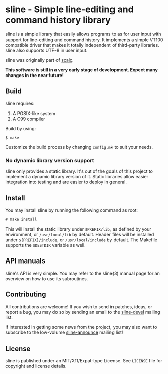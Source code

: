 # sline - Simple line-editing and command history library

sline is a simple library that easily allows programs to as for user input 
with support for line-editing and command history. It implements a simple
VT100 compatible driver that makes it totally independent of third-party 
libraries. sline also supports UTF-8 in user input.

sline was originally part of [scalc](https://sr.ht/~arivigo/scalc).

**This software is still in a very early stage of development. Expect many
changes in the near future!**

## Build

sline requires:

1. A POSIX-like system
2. A C99 compiler

Build by using:

```
$ make
```

Customize the build process by changing ``config.mk`` to suit your needs.

### No dynamic library version support

sline only provides a static library. It's out of the goals of this project to
implement a dynamic library version of it. Static libraries allow easier
integration into testing and are easier to deploy in general.

## Install

You may install sline by running the following command as root:

```
# make install
```

This will install the static library under ``$PREFIX/lib``, as defined by your
environment, or ``/usr/local/lib`` by default. Header files will be installed
under ``${PREFIX}/include``, or ``/usr/local/include`` by default. The Makefile 
supports the ``$DESTDIR`` variable as well.
## API manuals

sline's API is very simple. You may refer to the sline(3) manual page for an
overview on how to use its subroutines. 

## Contributing

All contributions are welcome! If you wish to send in patches, ideas, or report
a bug, you may do so by sending an email to the
[sline-devel](https://lists.sr.ht/~arivigo/sline-devel) mailing list.

If interested in getting some news from the project, you may also want to
subscribe to the low-volume
[sline-announce](https://lists.sr.ht/~arivigo/sline-announce) mailing list!

## License

sline is published under an MIT/X11/Expat-type License. See ``LICENSE`` file
for copyright and license details.
